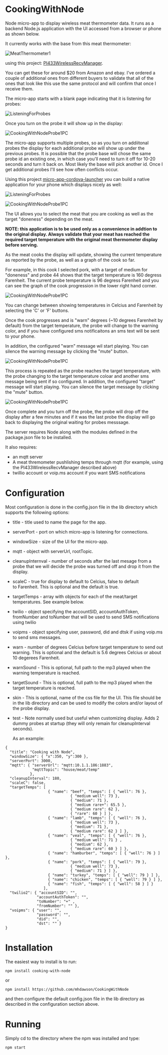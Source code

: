 # CookingWithNode

Node micro-app to display wireless meat thermometer data.  It runs
as a backend Node.js application with the UI accessed from a browser
or phone as shown below.

It currently works with the base from this meat thermometer:

![MeatThermometer1](https://raw.githubusercontent.com/mhdawson/PI433WirelessRecvManager/master/pictures/MeatThermometer1.jpg)

using this project: [PI433WirelessRecvManager](https://github.com/mhdawson/PI433WirelessRecvManager).

You can get these for around $20 from Amazon and ebay.  I've ordered a couple
of additional ones from different buyers to validate that all of the ones
that look like this use the same protocol
and will confirm that once I receive them.

The micro-app starts with a blank page indicating that it is listening for
probes:

![ListeningForProbes](https://raw.githubusercontent.com/mhdawson/CookingWithNode/master/pictures/CookingWithNodeWaitingPC.png)

Once you turn on the probe it will show up in the display:

![CookingWithNodeProbe1PC](https://raw.githubusercontent.com/mhdawson/CookingWithNode/master/pictures/CookingWithNodeProbe1PC.png)

The micro-app supports multiple probes, so as you turn on addiitonal
probes the display for each additional probe will show up under the
previous probes. It is possible that the probe base will chose the
same probe id an existing one, in which case you'll need to turn it
off for 10-20 seconds and turn it back on. Most likely the base will
pick another id.  Once I get additional probes I'll see how often
conflicts occur.

Using this project [micro-app-cordova-launcher](https://github.com/mhdawson/micro-app-cordova-launcher) you can build a native application for your phone which displays nicely as
well:

![ListeningForProbes](https://raw.githubusercontent.com/mhdawson/CookingWithNode/master/pictures/CookingWithNodeWaitingPhone.png)


![CookingWithNodeProbe1PC](https://raw.githubusercontent.com/mhdawson/CookingWithNode/master/pictures/CookingWithNodeProbe1Phone.png)

The UI allows you to select the meat that you are cooking as well as the target "doneness" depending on the meat.

**NOTE: this application is to be used only as a convenience in addtion to the
original display.  Always validate that your meat has reached the required
target temperature with the original meat thermometer display before serving.**

As the meat cooks the display will update, showing the current
temperature as reported by the probe, as well as a graph of the cook
so far.  

For example, in this cook I selected pork, with a target of medium
for "doneness" and probe 44 shows that the target temperature is
160 degress Farenheit.  The current probe temperature is 96 degress
Farenheit and you can see the graph of the cook progression in the
lower right hand corner.

![CookingWithNodeProbe1PC](https://raw.githubusercontent.com/mhdawson/CookingWithNode/master/pictures/CookingWithNodeProbe1PC98.png)

You can change between showing temperatures in Celcius and Farenheit by
selecting the 'C' or 'F' buttons.

Once the cook progresses and is "warn" degrees (~10 degrees Farenheit by
default) from the target temperature,
the probe will change to the warning color, and if you have configured sms
notificaitons an sms text will be sent to your phone.

In addition, the configured "warn" message wil start playing.  You can
silence the warning message by clicking the "mute" button.

![CookingWithNodeProbe1PC](https://raw.githubusercontent.com/mhdawson/CookingWithNode/master/pictures/CookingWithNodeProbe1PC151.png)

This process is repeated as the probe reaches the target temperature,
with the probe changing to the target temperature coloar and another
sms message being sent if so configured. In addition, the configured
"target" message will start playing.  You can silence the target
message by clicking the "mute" button.

![CookingWithNodeProbe1PC](https://raw.githubusercontent.com/mhdawson/CookingWithNode/master/pictures/CookingWithNodeProbe1PC160.png)

Once complete and you turn off the probe, the probe will drop off
the display after a few minutes and if it was the last probe the
display will go back to displaying the original waiting
for probes messsage.

The server requires Node along with the modules defined in the
package.json file to be installed.

It also requires:

* an mqtt server
* A meat thremometer pushlishing temps through mqtt (for example,
  using the PI433WirelessRecvManager described above)
* twillio account or voip.ms account if you want SMS notifications

# Configuration

Most configuration is done in the config.json file in the lib
directory which supports the following options:

* title - title used to name the page for the app.
* serverPort - port on which micro-app is listening for connections.
* windowSize - size of the UI for the micro-app.
* mqtt - object with serverUrl, rootTopic.
* cleanupInternval - number of seconds after the last mesage from a
  probe that we will decide the probe was turned off and drop it
  from the display.
* scaleC - true for display to default to Celcius, false to default  
  to Farenheit.  This is optional and the default is true.
* targetTemps - array with objects for each of the meat/target
  temperatures.  See example below.
* twilio - object specifying the accountSID, accountAuthToken, fromNumber
  and toNumber that will be used to send SMS notifications using twilio
* voipms - object specifying user, password, did and dtsk if using voip.ms
  to send sms messages.
* warn - number of degrees Celcius before target temperature to send
  out warning. This is optional and the default is 5.6 degrees Celcius or
  about 10 degerees Farenheit.
* warnSound - This is optional, full path to the mp3 played
  when the warning temperature is reached.
* targetSound - This is optional, full path to the mp3 played
  when the target temperature is reached.
* skin - This is optional, name of the css file for the UI.  This file
  should be in the lib directory and can be used to modify
  the colors and/or layout of the probe display.
* test - Note normally used but useful when customizing display.  Adds 2
  dummy probes at startup (they will only remain for cleanupInterval
  seconds).

  As an example:

```
{
  "title": "Cooking with Node",
  "windowSize": { "x":350, "y":300 },
  "serverPort": 3000,
  "mqtt": { "serverUrl": "mqtt:10.1.1.186:1883",
            "mqttTopic": "house/meat/temp"
           },
  "cleanupInterval": 180,
  "scaleC": false,
  "targetTemps": [
                   { "name": "beef", "temps": [ { "well": 76 },
                             { "medium well": 73 },
                             { "medium": 71 },
                             { "medium rare+": 65.5 },
                             { "medium rare": 62 },
                             { "rare": 60 } ] },
                   { "name": "lamb", "temps": [ { "well": 76 },
                             { "medium well": 73 },
                             { "medium": 71 },
                             { "medium rare": 62 } ] },
                   { "name": "veal", "temps": [ { "well": 76 },
                             { "medium well": 71 } ,
                             { "medium": 62 },
                             { "medium rare": 60 } ] },
                   { "name": "hamburber", "temps": [ { "well": 76 } ] },
                   { "name": "pork", "temps": [ { "well": 79 },
                             { "medium well": 73 },
                             { "medium": 71 } ] },
                   { "name": "turkey", "temps": [ { "well": 79 } ] },
                   { "name": "chicken", "temps": [ { "well": 79 } ] },
                   { "name": "fish", "temps": [ { "well": 58 } ] }
                 ],
  "twilio2": { "accountSID": "",
              "accountAuthToken": "",
              "toNumber": "+" ,
              "fromNumber": "" },
  "voipms": { "user": "",
              "password": "",
              "did": "",
              "dst": "" }
}
```


# Installation

The easiest way to install is to run:

```
npm install cooking-with-node
```

or

```
npm install https://github.com/mhdawson/CookingWithNode
```

and then configure the default config.json file in the lib directory
as described in the configuration section above.

# Running

Simply cd to the directory where the npm was installed and type:

```
npm start
```
